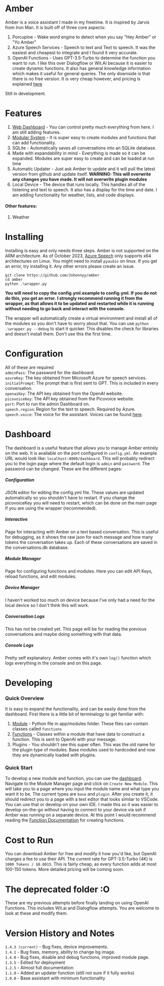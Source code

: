 # Amber
Amber is a voice assistant I made in my freetime. It is inspired by Jarvis from Iron Man. It is built off of three core aspects:
1. Porcupine - Wake word engine to detect when you say "Hey Amber" or "Yo Amber"
2. Azure Speech Services - Speech to text and Text to speech. It was the easiest and cheapest to integrate and I found it very accurate.
3. OpenAI Functions - Uses GPT-3.5-Turbo to determine the function you want to run. I like this over Dialogflow or Wit.AI because it is easier to create dynamic functions. It also has general knowledge information which makes it useful for general queries. The only downside is that there is no free version. It is very cheap however, and pricing is explained [here](#Cost)

Still in development.

# Features

1. [Web Dashboard](#Dashboard) - You can control pretty much everything from here. I am still adding features.
2. [Modular System](#Developing) - It is super easy to create modules and functions that can add functionality.
3. SQLite - Automatically saves all conversations into an SQLite database.
4. Made with expandability in mind - Everything is made so it can be expanded. Modules are super easy to create and can be loaded at run time
5. Automatic Updater - Just ask Amber to update and it will pull the latest version from github and update itself. **WARNING: This will overwrite any changes you have made. It will not overwrite plugin modules**
6. Local Device - The device that runs locally. This handles all of the listening and text to speech. It also has a display for the time and date. I am adding functionality for weather, lists, and code displays.

#### Other features:

1. Weather

# Installing
Installing is easy and only needs three steps. 
Amber is not supported on the ARM architecture. As of October 2023, [Azure Speech](https://learn.microsoft.com/en-us/azure/ai-services/speech-service/get-started-speech-to-text?tabs=linux%2Cterminal&pivots=programming-language-python#set-up-the-environment) only supports x64 architectures on Linux.
You might need to install `pyaudio` on linux. If you get an error, try installing it. Any other errors please create an issue.
```
git clone https://github.com/Johonnyy/amber
cd amber
python .\wrapper.py
```
**You will need to copy the config.yml.example to config.yml. If you do not do this, you get an error.**
**I strongly recommend running it from the wrapper, as that allows it to be updated and restarted while it is running without needing to go back and interact with the console.**

The wrapper will automatically create a virtual environment and install all of the modules so you don't have to worry about that.
You can use `python .\wrapper.py --debug` to start it quicker. This disables the check for libraries and doesn't install them. Don't use this the first time.

# Configuration
All of these are required  
`adminPass`: The password for the dashboard.  
`azureKey`: The key obtained from Microsoft Azure for speech services.  
`initialPrompt`: The prompt that is first sent to GPT. This is included in every conversation.  
`openaiKey`: The API key obtained from the OpenAI website.  
`picovoiceKey`: The API key obtained from the Picovoice website.  
`port`: Port to run the admin Dashboard on.  
`speech.region`: Region for the text to speech. Required by Azure.  
`speech.voice`: The voice for the assistant. Voices can be found [here](https://learn.microsoft.com/en-us/azure/ai-services/speech-service/language-support?tabs=tts#prebuilt-neural-voices).

# Dashboard
The dashboard is a useful feature that allows you to manage Amber entirely on the web. It is available on the port configured in `config.yml`. An example URL would look like: `localhost:8000/dashboard`. This will probably redirect you to the login page where the default login is `admin` and `password`. The password can be changed. These are the different pages:

##### Configuration
JSON editor for editing the config.yml file. These values are updated automatically so you shouldn't have to restart. If you change the picovoiceKey you will need to restart, which can be done on the main page if you are using the wrapper (recommended).

##### Interactive
Page for interacting with Amber on a text based conversation. This is useful for debugging, as it shows the raw json for each message and how many tokens the conversation takes up. Each of these conversations are saved in the conversations.db database.

##### Module Manager
Page for configuring functions and modules. Here you can edit API Keys, reload functions, and edit modules.

##### Device Manager
I haven't worked too much on device because I've only had a need for the local device so I don't think this will work.

##### Conversation Logs
This has not be created yet. This page will be for reading the previous conversations and maybe doing something with that data.

##### Console Logs
Pretty self explanatory. Amber comes with it's own `log()` function which logs everything in the console and on this page.

# Developing
### Quick Overview
It is easy to expand the functionality, and can be easily done from the dashboard. First there is a little bit of terminalogy to get familiar with:
1. [Module](https://github.com/Johonnyy/amber/blob/main/documentation/MODULES.md) - Python file in app/modules folder. These files can contain classes called `functions`
2. [Functions](https://github.com/Johonnyy/amber/blob/main/documentation/FUNCTIONS.md) - Classes within a module that have data to construct a function. This is sent to OpenAI with your message.
3. Plugins - You shouldn't see this super often. This was the old name for the plugin type of modules. Base modules used to hardcoded and now they are dynamically loaded with plugins.

### Quick Start
To develop a new module and function, you can use the [dashboard](#Dashboard). Navigate to the Module Manager page and click on `Create New Module`. This will take you to a page where you input the module name and what type you want it to be. The current types are `base` and `plugin`. After you create it, it should redirect you to a page with a text editor that looks similar to VSCode. You can use that or develop on your own IDE. I made this so it was easier to develop on-the-go without having to connect to your device via ssh if Amber was running on a separate device. At this point I would recommend reading the [Function Documentation](https://github.com/Johonnyy/amber/blob/main/documentation/FUNCTIONS.md) for creating functions.

# Cost to Run
You can download Amber for free and modify it how you'd like, but OpenAI charges a fee to use their API. The current rate for GPT-3.5-Turbo (4K) is `1000 Tokens / $0.0015`. This is fairly cheap, as every function adds at most 100-150 tokens. More detailed pricing will be coming soon.

# The deprecated folder :O
These are my previous attempts before finally landing on using OpenAI Functions. This includes Wit.ai and Dialogflow attempts. You are welcome to look at these and modify them.

# Version History and Notes
`1.4.3 (current)` - Bug fixes, device improvements.   
`1.4.1` - Bug fixes, memory, ability to change bg image.   
`1.4.0` - Bug fixes, disable and debug functions, improved module page.   
`1.3.5` - Edited for deployment   
`1.2.5` - Almost full documentation  
`1.1.0` - Added an updater function (still not sure if it fully works)  
`1.0.0` - Base assistant with minimum functionality  